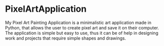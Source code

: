 # PixelArtApplication
My Pixel Art Painting Application is a minimalistic art application made in Python, that allows the user to create pixel art and save it on their computer. The application is simple but easy to use, thus it can be of help in designing work and projects that require simple shapes and drawings.
